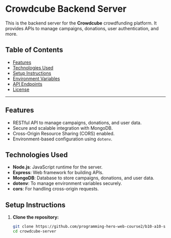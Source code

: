 # Crowdcube Backend Server

This is the backend server for the **Crowdcube** crowdfunding platform. It provides APIs to manage campaigns, donations, user authentication, and more.

## Table of Contents

- [Features](#features)
- [Technologies Used](#technologies-used)
- [Setup Instructions](#setup-instructions)
- [Environment Variables](#environment-variables)
- [API Endpoints](#api-endpoints)
- [License](#license)

---

## Features

- RESTful API to manage campaigns, donations, and user data.
- Secure and scalable integration with MongoDB.
- Cross-Origin Resource Sharing (CORS) enabled.
- Environment-based configuration using `dotenv`.

## Technologies Used

- **Node.js**: JavaScript runtime for the server.
- **Express**: Web framework for building APIs.
- **MongoDB**: Database to store campaigns, donations, and user data.
- **dotenv**: To manage environment variables securely.
- **cors**: For handling cross-origin requests.

## Setup Instructions

1. **Clone the repository:**
   ```bash
   git clone https://github.com/programming-hero-web-course2/b10-a10-server-side-fakrul-hossain
   cd crowdcube-server
